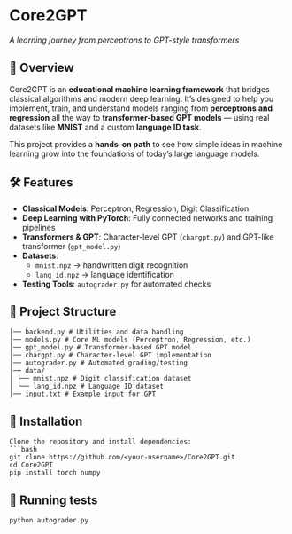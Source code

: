 # Core2GPT  
*A learning journey from perceptrons to GPT-style transformers*  

## 📌 Overview  
Core2GPT is an **educational machine learning framework** that bridges classical algorithms and modern deep learning. It’s designed to help you implement, train, and understand models ranging from **perceptrons and regression** all the way to **transformer-based GPT models** — using real datasets like **MNIST** and a custom **language ID task**.  

This project provides a **hands-on path** to see how simple ideas in machine learning grow into the foundations of today’s large language models.  

## 🛠️ Features  
- **Classical Models**: Perceptron, Regression, Digit Classification  
- **Deep Learning with PyTorch**: Fully connected networks and training pipelines  
- **Transformers & GPT**: Character-level GPT (`chargpt.py`) and GPT-like transformer (`gpt_model.py`)  
- **Datasets**:  
  - `mnist.npz` → handwritten digit recognition  
  - `lang_id.npz` → language identification  
- **Testing Tools**: `autograder.py` for automated checks  

## 📂 Project Structure
```
│── backend.py # Utilities and data handling
│── models.py # Core ML models (Perceptron, Regression, etc.)
│── gpt_model.py # Transformer-based GPT model
│── chargpt.py # Character-level GPT implementation
│── autograder.py # Automated grading/testing
│── data/
│ ├── mnist.npz # Digit classification dataset
│ └── lang_id.npz # Language ID dataset
│── input.txt # Example input for GPT
```

## 🚀 Installation  
```
Clone the repository and install dependencies:  
```bash
git clone https://github.com/<your-username>/Core2GPT.git
cd Core2GPT
pip install torch numpy
```

## 🏃 Running tests
```
python autograder.py
```